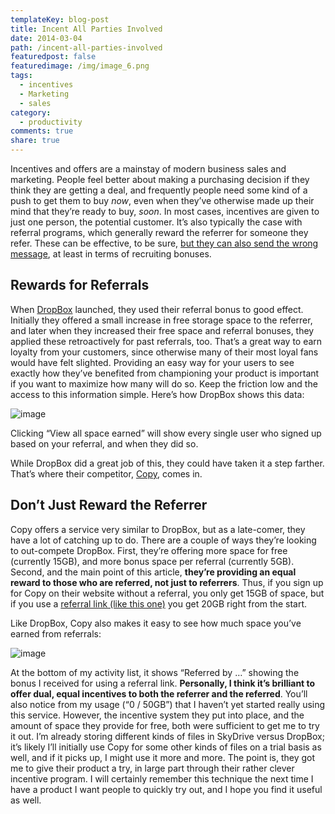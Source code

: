 ```yaml
---
templateKey: blog-post
title: Incent All Parties Involved
date: 2014-03-04
path: /incent-all-parties-involved
featuredpost: false
featuredimage: /img/image_6.png
tags:
  - incentives
  - Marketing
  - sales
category:
  - productivity
comments: true
share: true
---
```


Incentives and offers are a mainstay of modern business sales and marketing. People feel better about making a purchasing decision if they think they are getting a deal, and frequently people need some kind of a push to get them to buy _now_, even when they’ve otherwise made up their mind that they’re ready to buy, _soon_. In most cases, incentives are given to just one person, the potential customer. It’s also typically the case with referral programs, which generally reward the referrer for someone they refer. These can be effective, to be sure, [but they can also send the wrong message](http://jasonpunyon.com/blog/2012/05/11/employee-referral-bonuses-are-pants-on-head-stupid), at least in terms of recruiting bonuses.

## Rewards for Referrals

When [DropBox](https://db.tt/9EN76sb) launched, they used their referral bonus to good effect. Initially they offered a small increase in free storage space to the referrer, and later when they increased their free space and referral bonuses, they applied these retroactively for past referrals, too. That’s a great way to earn loyalty from your customers, since otherwise many of their most loyal fans would have felt slighted. Providing an easy way for your users to see exactly how they’ve benefited from championing your product is important if you want to maximize how many will do so. Keep the friction low and the access to this information simple. Here’s how DropBox shows this data:

![image](/img/image_3.png "image")

Clicking “View all space earned” will show every single user who signed up based on your referral, and when they did so.

While DropBox did a great job of this, they could have taken it a step farther. That’s where their competitor, [Copy](https://copy.com?r=6kuUsW), comes in.

## Don’t Just Reward the Referrer

Copy offers a service very similar to DropBox, but as a late-comer, they have a lot of catching up to do. There are a couple of ways they’re looking to out-compete DropBox. First, they’re offering more space for free (currently 15GB), and more bonus space per referral (currently 5GB). Second, and the main point of this article, **they’re providing an equal reward to those who are referred, not just to referrers**. Thus, if you sign up for Copy on their website without a referral, you only get 15GB of space, but if you use a [referral link (like this one)](https://copy.com?r=6kuUsW) you get 20GB right from the start.

Like DropBox, Copy also makes it easy to see how much space you’ve earned from referrals:

![image](/img/image_6.png "image")

At the bottom of my activity list, it shows “Referred by …” showing the bonus I received for using a referral link. **Personally, I think it’s brilliant to offer dual, equal incentives to both the referrer and the referred**. You’ll also notice from my usage (“0 / 50GB”) that I haven’t yet started really using this service. However, the incentive system they put into place, and the amount of space they provide for free, both were sufficient to get me to try it out. I’m already storing different kinds of files in SkyDrive versus DropBox; it’s likely I’ll initially use Copy for some other kinds of files on a trial basis as well, and if it picks up, I might use it more and more. The point is, they got me to give their product a try, in large part through their rather clever incentive program. I will certainly remember this technique the next time I have a product I want people to quickly try out, and I hope you find it useful as well.
